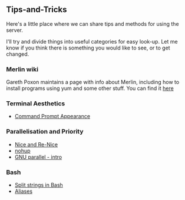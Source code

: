 ## Tips-and-Tricks

Here's a little place where we can share tips and methods for using the server.

I'll try and divide things into useful categories for easy look-up. Let me know if you think there is something you would like to see, or to get changed.

### Merlin wiki

Gareth Poxon maintains a page with info about Merlin, including how to install programs using yum and some other stuff. You can find it [here](https://www.wiki.ed.ac.uk/pages/viewpage.action?spaceKey=sbsdocs&title=merlin.bio.ed.ac.uk)

### Terminal Aesthetics

* [Command Prompt Appearance](https://github.com/TBooker/Tips-and-Tricks/blob/master/command-prompt/cmd-prompt.md)



### Parallelisation and Priority
* [Nice and Re-Nice](https://github.com/TBooker/Tips-and-Tricks/blob/master/parallelisation-and-priority/nice-and-renice.md)
* [nohup](https://github.com/TBooker/Tips-and-Tricks/blob/master/parallelisation-and-priority/nohup-and-%26.md)
* [GNU parallel - intro](https://github.com/TBooker/Tips-and-Tricks/blob/master/parallelisation-and-priority/GNU-parallel-primer.md)

### Bash

* [Split strings in Bash](https://github.com/TBooker/Tips-and-Tricks/blob/master/Bash/split-strings-in-shell.md)
* [Aliases](https://github.com/TBooker/Tips-and-Tricks/blob/master/Bash/Aliases.md)
